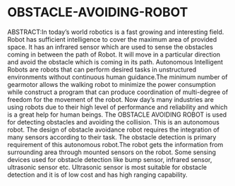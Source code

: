 # OBSTACLE-AVOIDING-ROBOT

ABSTRACT:In today’s world robotics is a fast growing and interesting field. Robot has sufficient intelligence to cover the maximum area of provided space. It has an infrared sensor which are used to sense the obstacles coming in between the path of Robot. It will move in a particular direction and avoid the obstacle which is coming in its path. Autonomous Intelligent Robots are robots that can perform desired tasks in unstructured environments without continuous human guidance.The minimum number of gearmotor allows the walking robot to minimize the power consumption while construct a program that can produce coordination of multi-degree of freedom for the movement of the robot. Now day’s many industries are using robots due to their high level of performance and reliability and which is a great help for human beings. The OBSTACLE AVOIDING ROBOT is used for detecting obstacles and avoiding the collision. This is an autonomous robot. The design of obstacle avoidance robot requires the integration of many sensors according to their task. The obstacle detection is primary requirement of this autonomous robot.The robot gets the information from surrounding area through mounted sensors on the robot. Some sensing devices used for obstacle detection like bump sensor, infrared sensor, ultrasonic sensor etc. Ultrasonic sensor is most suitable for obstacle detection and it is of low cost and has high ranging capability.
